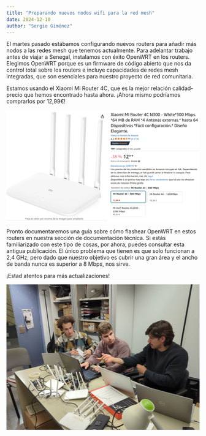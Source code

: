```yaml
---
title: "Preparando nuevos nodos wifi para la red mesh"
date: 2024-12-10
author: "Sergio Giménez"
---
```


El martes pasado estábamos configurando nuevos routers para añadir más nodos a las redes mesh que tenemos actualmente. Para adelantar trabajo antes de viajar a Senegal, instalamos con éxito OpenWRT en los routers. Elegimos OpenWRT porque es un firmware de código abierto que nos da control total sobre los routers e incluye capacidades de redes mesh integradas, que son esenciales para nuestro proyecto de red comunitaria.

Estamos usando el Xiaomi Mi Router 4C, que es la mejor relación calidad-precio que hemos encontrado hasta ahora. ¡Ahora mismo podríamos comprarlos por 12,99€!

![xiaomi_4c_deal](images/xiaomi_4c_deal.png "Oferta Xiaomi 4C")

Pronto documentaremos una guía sobre cómo flashear OpenWRT en estos routers en nuestra sección de documentación técnica. Si estás familiarizado con este tipo de cosas, por ahora, puedes consultar esta antigua publicación. El único problema que tienen es que solo funcionan a 2,4 GHz, pero dado que nuestro objetivo es cubrir una gran área y el ancho de banda nunca es superior a 8 Mbps, nos sirve.

<!-- TODO Fix article ref for multi-lingual support -->

¡Estad atentos para más actualizaciones!

![us_in_the_office](images/us_in_the_office.jpg "Veteranos (derecha) enseñando a los nuevos miembros del equipo (izquierda) cómo flashear OpenWRT en los routers")